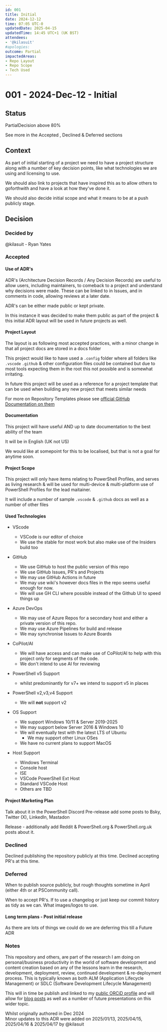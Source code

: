 ```yaml
---
id: 001
title: Initial
date: 2024-12-12
time: 07:05 UTC-0
updatedDate: 2025-04-15
updatedTime: 14:45 UTC+1 (UK BST)
attendees: 
- '@kilasuit'
#apologies:
outcome: Partial
impactedAreas: 
- Repo Layout
- Repo Scope
- Tech Used
---
```

<!-- markdownlint-disable MD025 -->
# 001 - 2024-Dec-12 - Initial 

## Status

PartialDecision above 80%

See more in the Accepted , Declined & Deferred sections

## Context

As part of initial starting of a project we need to have a project structure along with a number of key decision points, like what technologies we are using and licensing to use.

We should also link to projects that have inspired this as to allow others to goforthwith and have a look at how they've done it.

We should also decide initial scope and what it means to be at a push publicly stage.

## Decision

### Decided by

@kilasuit - Ryan Yates

### Accepted

#### Use of ADR's

ADR's (Architecture Decision Records / Any Decision Records) are useful to allow users, including maintainers, to comeback to a project and understand why decisions were made. These can be linked to in Issues, and in comments in  code, allowing reviews at a later date.

ADR's can be either made public or kept private. 

In this instance it was decided to make them public as part of the project & this initial ADR layout will be used in future projects as well.


#### Project Layout

The layout is as following most accepted practices, with a minor change in that all project docs are stored in a docs folder

This project would like to have used a `.config` folder where all folders like `.vscode` `.github` & other configuration files could be contained but due to most tools expecting them in the root this not possible and is somewhat irritating.

In future this project will be used as a reference for a project template that can be used when building any new project that meets similar needs

For more on Repository Templates please see [official GitHub Documentation on them](https://docs.github.com/en/repositories/creating-and-managing-repositories/creating-a-repository-from-a-template)

#### Documentation 

This project will have useful AND up to date documentation to the best ability of the team

It will be in English (UK not US)

We would like at somepoint for this to be localised, but that is not a goal for anytime soon.

#### Project Scope

This project will only have items relating to PowerShell Profiles, and serves as living research & will be used for multi-device & multi-platform use of PowerShell Profiles for the lead maitainer.

It will include a number of sample `.vscode` & `.github` docs as well as a number of other files 


#### Used Technologies

- VScode
  - VSCode is our editor of choice
  - We use the stable for most work but also make use of the Insiders build too
 
- GitHub
  - We use GitHub to host the public version of this repo
  - We use GitHub Issues, PR's and Projects
  - We may use GitHub Actions in future
  - We may use wiki's however docs files in the repo seems useful enough for now.
  - We will use GH CLI where possible instead of the Github UI to speed things up

- Azure DevOps
  - We may use of Azure Repos for a secondary host and either a private version of this repo.
  - We may use Azure Pipelines for build and release
  - We may synchronise Issues to Azure Boards

- CoPilot/AI
  - We will have access and can make use of CoPilot/AI to help with this project only for segments of the code.
  - We don't intend to use AI for reviewing

- PowerShell v5 Support
  - whilst predominantly for v7+ we intend to support v5 in places

- PowerShell v2,v3,v4 Support
  - We will **not** support v2

- OS Support
  - We support Windows 10/11 & Server 2019-2025
  - We may support below Server 2016 & Windows 10
  - We will eventually test with the latest LTS of Ubuntu
    - We may support other Linux OSes
  - We have no current plans to support MacOS

- Host Support
  - Windows Terminal
  - Console host
  - ISE
  - VSCode PowerShell Ext Host
  - Standard VSCode Host
  - Others are TBD

#### Project Marketing Plan

Talk about it in the PowerShell Discord
Pre-release add some posts to Bsky, Twitter (X), LinkedIn, Mastadon

Release - additionally add Reddit & PowerShell.org & PowerShell.org.uk posts about it. 


### Declined

Declined publishing the repository publicly at this time.
Declined accepting PR's at this time.


### Deferred

When to publish source publicly, but rough thoughts sometime in April (either 4th or at PSCommunity call). 

When to accept PR's.
If to use a changelog or just keep our commit history as tidy as we can.
What images/logos to use.

#### Long term plans - Post initial release

As there are lots of things we could do we are deferring this till a Future ADR

### Notes


This repository and others, are part of the research I am doing on personal/business productivity in the world of software development and content creation based on any of the lessons learn in the research, development, deployment, review, continued development & re-deployment process. This is typically known as both ALM (Application Lifecycle Management) or SDLC (Software Development Lifecycle Management) 


This will in time be publish and linked to my [public ORCiD profile](https://orcid.org/0009-0009-6030-3517) and will allow for [blog posts](https://blog.kilasuit.org) as well as a number of future presentations on this wider topic.

Whilst originally authored in Dec 2024  
Minor updates to this ADR were added on 2025/01/13, 2025/04/15, 2025/04/16 & 2025/04/17 by @kilasuit 
